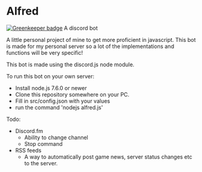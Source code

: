 # Alfred

[![Greenkeeper badge](https://badges.greenkeeper.io/niekcandaele/Alfred.svg)](https://greenkeeper.io/)
A discord bot

A little personal project of mine to get more proficient in javascript. This bot is made for my personal server so a lot of the implementations and functions will be very specific!

This bot is made using the discord.js node module.

To run this bot on your own server:
- Install node.js 7.6.0 or newer
- Clone this repository somewhere on your PC.
- Fill in src/config.json with your values
- run the command 'nodejs alfred.js'


Todo:

- Discord.fm
  - Ability to change channel
  - Stop command
- RSS feeds
  - A way to automatically post game news, server status changes etc to the server.
